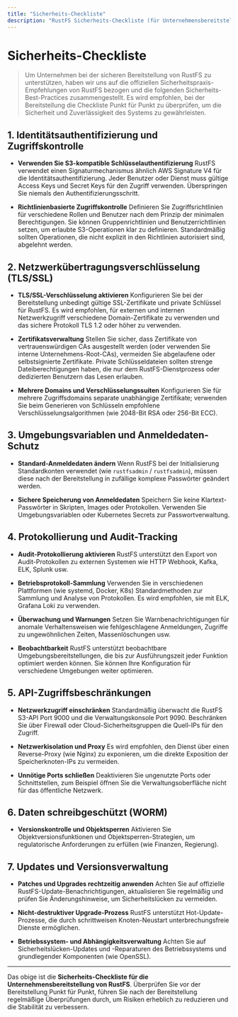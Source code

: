 ```yaml
---
title: "Sicherheits-Checkliste"
description: "RustFS Sicherheits-Checkliste (für Unternehmensbereitsteller), RustFS ist eine leistungsstarke verteilte Objektspeicher-Software, die in der Rust-Sprache entwickelt und unter der Apache 2.0 Open-Source-Lizenz veröffentlicht wird."
---
```


# Sicherheits-Checkliste

> Um Unternehmen bei der sicheren Bereitstellung von RustFS zu unterstützen, haben wir uns auf die offiziellen Sicherheitspraxis-Empfehlungen von RustFS bezogen und die folgenden Sicherheits-Best-Practices zusammengestellt. Es wird empfohlen, bei der Bereitstellung die Checkliste Punkt für Punkt zu überprüfen, um die Sicherheit und Zuverlässigkeit des Systems zu gewährleisten.

## 1. Identitätsauthentifizierung und Zugriffskontrolle

- **Verwenden Sie S3-kompatible Schlüsselauthentifizierung**
 RustFS verwendet einen Signaturmechanismus ähnlich AWS Signature V4 für die Identitätsauthentifizierung. Jeder Benutzer oder Dienst muss gültige Access Keys und Secret Keys für den Zugriff verwenden. Überspringen Sie niemals den Authentifizierungsschritt.

- **Richtlinienbasierte Zugriffskontrolle**
 Definieren Sie Zugriffsrichtlinien für verschiedene Rollen und Benutzer nach dem Prinzip der minimalen Berechtigungen. Sie können Gruppenrichtlinien und Benutzerrichtlinien setzen, um erlaubte S3-Operationen klar zu definieren. Standardmäßig sollten Operationen, die nicht explizit in den Richtlinien autorisiert sind, abgelehnt werden.

## 2. Netzwerkübertragungsverschlüsselung (TLS/SSL)

- **TLS/SSL-Verschlüsselung aktivieren**
 Konfigurieren Sie bei der Bereitstellung unbedingt gültige SSL-Zertifikate und private Schlüssel für RustFS. Es wird empfohlen, für externen und internen Netzwerkzugriff verschiedene Domain-Zertifikate zu verwenden und das sichere Protokoll TLS 1.2 oder höher zu verwenden.

- **Zertifikatsverwaltung**
 Stellen Sie sicher, dass Zertifikate von vertrauenswürdigen CAs ausgestellt werden (oder verwenden Sie interne Unternehmens-Root-CAs), vermeiden Sie abgelaufene oder selbstsignierte Zertifikate. Private Schlüsseldateien sollten strenge Dateiberechtigungen haben, die nur dem RustFS-Dienstprozess oder dedizierten Benutzern das Lesen erlauben.

- **Mehrere Domains und Verschlüsselungssuiten**
 Konfigurieren Sie für mehrere Zugriffsdomains separate unabhängige Zertifikate; verwenden Sie beim Generieren von Schlüsseln empfohlene Verschlüsselungsalgorithmen (wie 2048-Bit RSA oder 256-Bit ECC).

## 3. Umgebungsvariablen und Anmeldedaten-Schutz

- **Standard-Anmeldedaten ändern**
 Wenn RustFS bei der Initialisierung Standardkonten verwendet (wie `rustfsadmin` / `rustfsadmin`), müssen diese nach der Bereitstellung in zufällige komplexe Passwörter geändert werden.

- **Sichere Speicherung von Anmeldedaten**
 Speichern Sie keine Klartext-Passwörter in Skripten, Images oder Protokollen. Verwenden Sie Umgebungsvariablen oder Kubernetes Secrets zur Passwortverwaltung.

## 4. Protokollierung und Audit-Tracking

- **Audit-Protokollierung aktivieren**
 RustFS unterstützt den Export von Audit-Protokollen zu externen Systemen wie HTTP Webhook, Kafka, ELK, Splunk usw.

- **Betriebsprotokoll-Sammlung**
 Verwenden Sie in verschiedenen Plattformen (wie systemd, Docker, K8s) Standardmethoden zur Sammlung und Analyse von Protokollen. Es wird empfohlen, sie mit ELK, Grafana Loki zu verwenden.

- **Überwachung und Warnungen**
 Setzen Sie Warnbenachrichtigungen für anomale Verhaltensweisen wie fehlgeschlagene Anmeldungen, Zugriffe zu ungewöhnlichen Zeiten, Massenlöschungen usw.

- **Beobachtbarkeit**
 RustFS unterstützt beobachtbare Umgebungsbereitstellungen, die bis zur Ausführungszeit jeder Funktion optimiert werden können. Sie können Ihre Konfiguration für verschiedene Umgebungen weiter optimieren.

## 5. API-Zugriffsbeschränkungen

- **Netzwerkzugriff einschränken**
 Standardmäßig überwacht die RustFS S3-API Port 9000 und die Verwaltungskonsole Port 9090. Beschränken Sie über Firewall oder Cloud-Sicherheitsgruppen die Quell-IPs für den Zugriff.

- **Netzwerkisolation und Proxy**
 Es wird empfohlen, den Dienst über einen Reverse-Proxy (wie Nginx) zu exponieren, um die direkte Exposition der Speicherknoten-IPs zu vermeiden.

- **Unnötige Ports schließen**
 Deaktivieren Sie ungenutzte Ports oder Schnittstellen, zum Beispiel öffnen Sie die Verwaltungsoberfläche nicht für das öffentliche Netzwerk.

## 6. Daten schreibgeschützt (WORM)

- **Versionskontrolle und Objektsperren**
 Aktivieren Sie Objektversionsfunktionen und Objektsperren-Strategien, um regulatorische Anforderungen zu erfüllen (wie Finanzen, Regierung).

## 7. Updates und Versionsverwaltung

- **Patches und Upgrades rechtzeitig anwenden**
 Achten Sie auf offizielle RustFS-Update-Benachrichtigungen, aktualisieren Sie regelmäßig und prüfen Sie Änderungshinweise, um Sicherheitslücken zu vermeiden.

- **Nicht-destruktiver Upgrade-Prozess**
 RustFS unterstützt Hot-Update-Prozesse, die durch schrittweisen Knoten-Neustart unterbrechungsfreie Dienste ermöglichen.

- **Betriebssystem- und Abhängigkeitsverwaltung**
 Achten Sie auf Sicherheitslücken-Updates und -Reparaturen des Betriebssystems und grundlegender Komponenten (wie OpenSSL).

---

Das obige ist die **Sicherheits-Checkliste für die Unternehmensbereitstellung von RustFS**. Überprüfen Sie vor der Bereitstellung Punkt für Punkt, führen Sie nach der Bereitstellung regelmäßige Überprüfungen durch, um Risiken erheblich zu reduzieren und die Stabilität zu verbessern.
